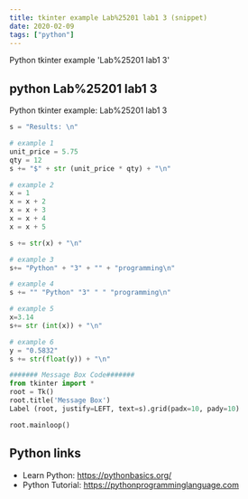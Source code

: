 ```yaml
---
title: tkinter example Lab%25201 lab1 3 (snippet)
date: 2020-02-09
tags: ["python"]
---
```

Python tkinter example 'Lab%25201 lab1 3'


## python Lab%25201 lab1 3

Python tkinter example: Lab%25201 lab1 3

```python
s = "Results: \n"

# example 1
unit_price = 5.75
qty = 12
s += "$" + str (unit_price * qty) + "\n"

# example 2
x = 1
x = x + 2
x = x + 3
x = x + 4
x = x + 5

s += str(x) + "\n"

# example 3
s+= "Python" + "3" + "" + "programming\n"

# example 4
s += "" "Python" "3" " " "programming\n"

# example 5
x=3.14
s+= str (int(x)) + "\n"

# example 6
y = "0.5832"
s += str(float(y)) + "\n"

####### Message Box Code#######
from tkinter import *
root = Tk()
root.title('Message Box')
Label (root, justify=LEFT, text=s).grid(padx=10, pady=10)

root.mainloop()

```

## Python links

- Learn Python: https://pythonbasics.org/
- Python Tutorial: https://pythonprogramminglanguage.com
